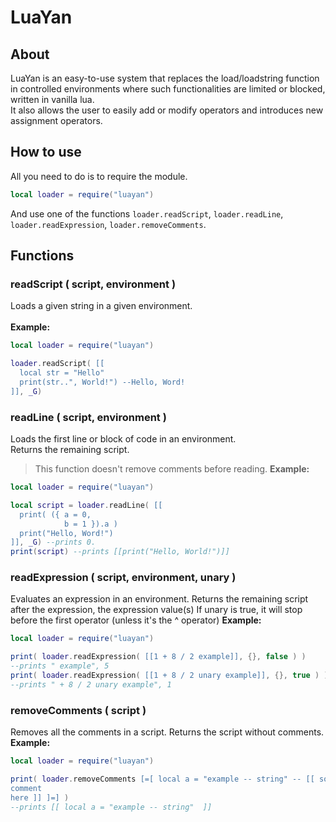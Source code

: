 # LuaYan
## About
LuaYan is an easy-to-use system that replaces the load/loadstring function in controlled environments where such functionalities are limited or blocked, written in vanilla lua.<br/>
It also allows the user to easily add or modify operators and introduces new assignment operators.
## How to use
All you need to do is to require the module.<br/>
```lua
local loader = require("luayan")
```
And use one of the functions `loader.readScript`, `loader.readLine`, `loader.readExpression`, `loader.removeComments`.
## Functions
### readScript ( script, environment )
Loads a given string in a given environment.<br/><br/>
**Example:**
```lua
local loader = require("luayan")

loader.readScript( [[
  local str = "Hello"
  print(str..", World!") --Hello, Word!
]], _G)
```
### readLine ( script, environment )
Loads the first line or block of code in an environment.<br/>
Returns the remaining script.
> This function doesn't remove comments before reading.
**Example:**
```lua
local loader = require("luayan")

local script = loader.readLine( [[
  print( ({ a = 0,
            b = 1 }).a )
  print("Hello, Word!")
]], _G) --prints 0.
print(script) --prints [[print("Hello, World!")]]
```
### readExpression ( script, environment, unary )
Evaluates an expression in an environment.
Returns the remaining script after the expression, the expression value(s)
If unary is true, it will stop before the first operator (unless it's the ^ operator)
**Example:**
```lua
local loader = require("luayan")

print( loader.readExpression( [[1 + 8 / 2 example]], {}, false ) )
--prints " example", 5
print( loader.readExpression( [[1 + 8 / 2 unary example]], {}, true ) )
--prints " + 8 / 2 unary example", 1
```
### removeComments ( script )
Removes all the comments in a script.
Returns the script without comments.
**Example:**
```lua
local loader = require("luayan")

print( loader.removeComments [=[ local a = "example -- string" -- [[ some
comment 
here ]] ]=] )
--prints [[ local a = "example -- string"  ]]
```
